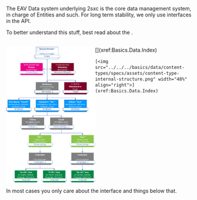 ﻿---
uid: ToSic.Eav.Data
---

The EAV Data system underlying 2sxc is the core data management system, in charge of Entities and such. For long term stability, we only use interfaces in the API. 

To better understand this stuff, best read about the [](xref:Basics.Data.Index).

<br>

<div style="display: inline-block;">
	[<img src="../../../basics/data/entities/specs/assets/entity.png" width="48%" align="left">](xref:Basics.Data.Index)

	[<img src="../../../basics/data/content-types/specs/assets/content-type-internal-structure.png" width="48%" align="right">](xref:Basics.Data.Index)
</div>

<br>

In most cases you only care about the [](xref:ToSic.Eav.Data.IEntity) interface and things below that.

